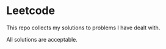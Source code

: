 # Leetcode
This repo collects my solutions to problems I have dealt with.

All solutions are acceptable.
